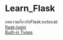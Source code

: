 # Learn_Flask
บทความเกี่ยวกับFlask:octocat:<br>
[flask-login](https://stackpython.medium.com/flask-login-logout-%E0%B8%81%E0%B8%B2%E0%B8%A3%E0%B8%AA%E0%B8%A3%E0%B9%89%E0%B8%B2%E0%B8%87%E0%B8%A3%E0%B8%B0%E0%B8%9A%E0%B8%9A%E0%B8%A2%E0%B8%B7%E0%B8%99%E0%B8%A2%E0%B8%B1%E0%B8%99%E0%B8%95%E0%B8%B1%E0%B8%A7%E0%B8%95%E0%B8%99-authentication-systems-%E0%B9%82%E0%B8%94%E0%B8%A2%E0%B9%83%E0%B8%8A%E0%B9%89-flask-python-micro-web-8b4948c84c67)<br>
[Built-in Types](https://docs.python.org/3.9/library/stdtypes.html#list)<br>
[]()<br>
[]()<br>
[]()<br>
[]()<br>
